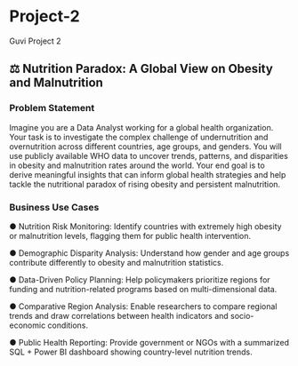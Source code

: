 # Project-2
Guvi Project 2
## ⚖ Nutrition Paradox: A Global View on Obesity and Malnutrition

### Problem Statement 
Imagine you are a Data Analyst working for a global health organization. Your task is to 
investigate the complex challenge of undernutrition and overnutrition across different 
countries, age groups, and genders. You will use publicly available WHO data to uncover 
trends, patterns, and disparities in obesity and malnutrition rates around the world. Your end 
goal is to derive meaningful insights that can inform global health strategies and help tackle the 
nutritional paradox of rising obesity and persistent malnutrition. 
 
### Business Use Cases 
● Nutrition Risk Monitoring: Identify countries with extremely high obesity or malnutrition 
levels, flagging them for public health intervention.

● Demographic Disparity Analysis: Understand how gender and age groups contribute 
differently to obesity and malnutrition statistics. 

● Data-Driven Policy Planning: Help policymakers prioritize regions for funding and 
nutrition-related programs based on multi-dimensional data. 

● Comparative Region Analysis: Enable researchers to compare regional trends and 
draw correlations between health indicators and socio-economic conditions. 

● Public Health Reporting: Provide government or NGOs with a summarized SQL + 
Power BI dashboard showing country-level nutrition trends.
